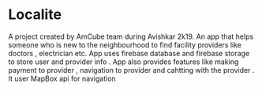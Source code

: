 # Localite

A project created by AmCube team during Avishkar 2k19.
An app that helps someone who is new to the neighbourhood to find facility providers like doctors , electrician etc.
App uses firebase database and firebase storage to store user and provider info .
App also provides features like making payment to provider , navigation to provider and cahtting with the provider .
It user MapBox api for navigation
